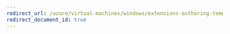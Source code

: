 ```yaml
---
redirect_url: /azure/virtual-machines/windows/extensions-authoring-templates
redirect_document_id: true
---
```


